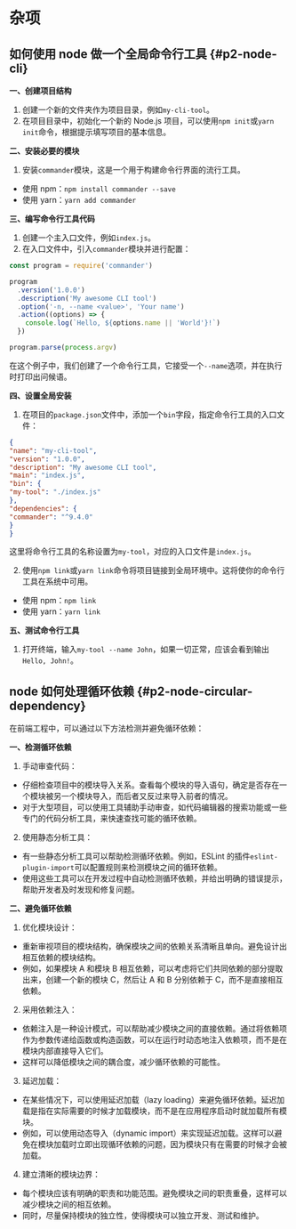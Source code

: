 
# 杂项

## 如何使用 node 做一个全局命令行工具 {#p2-node-cli}

**一、创建项目结构**

1. 创建一个新的文件夹作为项目目录，例如`my-cli-tool`。
2. 在项目目录中，初始化一个新的 Node.js 项目，可以使用`npm init`或`yarn init`命令，根据提示填写项目的基本信息。

**二、安装必要的模块**

1. 安装`commander`模块，这是一个用于构建命令行界面的流行工具。

* 使用 npm：`npm install commander --save`
* 使用 yarn：`yarn add commander`

**三、编写命令行工具代码**

1. 创建一个主入口文件，例如`index.js`。
2. 在入口文件中，引入`commander`模块并进行配置：

 ```javascript
 const program = require('commander')
 
 program
   .version('1.0.0')
   .description('My awesome CLI tool')
   .option('-n, --name <value>', 'Your name')
   .action((options) => {
     console.log(`Hello, ${options.name || 'World'}!`)
   })
 
 program.parse(process.argv)
 ```

 在这个例子中，我们创建了一个命令行工具，它接受一个`--name`选项，并在执行时打印出问候语。

**四、设置全局安装**

1. 在项目的`package.json`文件中，添加一个`bin`字段，指定命令行工具的入口文件：

 ```json
 {
 "name": "my-cli-tool",
 "version": "1.0.0",
 "description": "My awesome CLI tool",
 "main": "index.js",
 "bin": {
 "my-tool": "./index.js"
 },
 "dependencies": {
 "commander": "^9.4.0"
 }
 }
 ```

 这里将命令行工具的名称设置为`my-tool`，对应的入口文件是`index.js`。

2. 使用`npm link`或`yarn link`命令将项目链接到全局环境中。这将使你的命令行工具在系统中可用。

* 使用 npm：`npm link`
* 使用 yarn：`yarn link`

**五、测试命令行工具**

1. 打开终端，输入`my-tool --name John`，如果一切正常，应该会看到输出`Hello, John!`。

## node 如何处理循环依赖 {#p2-node-circular-dependency}

在前端工程中，可以通过以下方法检测并避免循环依赖：

**一、检测循环依赖**

1. 手动审查代码：

* 仔细检查项目中的模块导入关系。查看每个模块的导入语句，确定是否存在一个模块被另一个模块导入，而后者又反过来导入前者的情况。
* 对于大型项目，可以使用工具辅助手动审查，如代码编辑器的搜索功能或一些专门的代码分析工具，来快速查找可能的循环依赖。

2. 使用静态分析工具：

* 有一些静态分析工具可以帮助检测循环依赖。例如，ESLint 的插件`eslint-plugin-import`可以配置规则来检测模块之间的循环依赖。
* 使用这些工具可以在开发过程中自动检测循环依赖，并给出明确的错误提示，帮助开发者及时发现和修复问题。

**二、避免循环依赖**

1. 优化模块设计：

* 重新审视项目的模块结构，确保模块之间的依赖关系清晰且单向。避免设计出相互依赖的模块结构。
* 例如，如果模块 A 和模块 B 相互依赖，可以考虑将它们共同依赖的部分提取出来，创建一个新的模块 C，然后让 A 和 B 分别依赖于 C，而不是直接相互依赖。

2. 采用依赖注入：

* 依赖注入是一种设计模式，可以帮助减少模块之间的直接依赖。通过将依赖项作为参数传递给函数或构造函数，可以在运行时动态地注入依赖项，而不是在模块内部直接导入它们。
* 这样可以降低模块之间的耦合度，减少循环依赖的可能性。

3. 延迟加载：

* 在某些情况下，可以使用延迟加载（lazy loading）来避免循环依赖。延迟加载是指在实际需要的时候才加载模块，而不是在应用程序启动时就加载所有模块。
* 例如，可以使用动态导入（dynamic import）来实现延迟加载。这样可以避免在模块加载时立即出现循环依赖的问题，因为模块只有在需要的时候才会被加载。

4. 建立清晰的模块边界：

* 每个模块应该有明确的职责和功能范围。避免模块之间的职责重叠，这样可以减少模块之间的相互依赖。
* 同时，尽量保持模块的独立性，使得模块可以独立开发、测试和维护。
